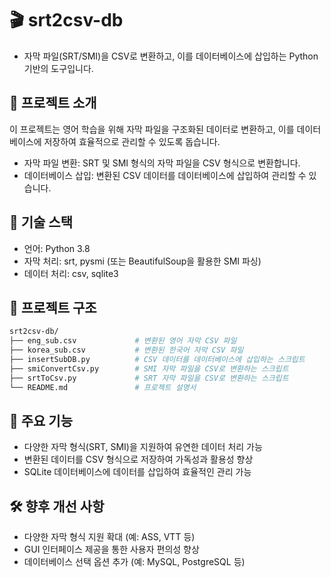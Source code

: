 # 🎬 srt2csv-db
* 자막 파일(SRT/SMI)을 CSV로 변환하고, 이를 데이터베이스에 삽입하는 Python 기반의 도구입니다.


## 📝 프로젝트 소개

이 프로젝트는 영어 학습을 위해 자막 파일을 구조화된 데이터로 변환하고, 이를 데이터베이스에 저장하여 효율적으로 관리할 수 있도록 돕습니다. 

* 자막 파일 변환: SRT 및 SMI 형식의 자막 파일을 CSV 형식으로 변환합니다.
* 데이터베이스 삽입: 변환된 CSV 데이터를 데이터베이스에 삽입하여 관리할 수 있습니다.

## 🔧 기술 스택
* 언어: Python 3.8
* 자막 처리: srt, pysmi (또는 BeautifulSoup을 활용한 SMI 파싱)
* 데이터 처리: csv, sqlite3

##   📁 프로젝트 구조
  ``` bash
  srt2csv-db/
  ├── eng_sub.csv             # 변환된 영어 자막 CSV 파일
  ├── korea_sub.csv           # 변환된 한국어 자막 CSV 파일
  ├── insertSubDB.py          # CSV 데이터를 데이터베이스에 삽입하는 스크립트
  ├── smiConvertCsv.py        # SMI 자막 파일을 CSV로 변환하는 스크립트
  ├── srtToCsv.py             # SRT 자막 파일을 CSV로 변환하는 스크립트
  └── README.md               # 프로젝트 설명서
```

## 📌 주요 기능
- 다양한 자막 형식(SRT, SMI)을 지원하여 유연한 데이터 처리 가능
- 변환된 데이터를 CSV 형식으로 저장하여 가독성과 활용성 향상
- SQLite 데이터베이스에 데이터를 삽입하여 효율적인 관리 가능

## 🛠️ 향후 개선 사항
- 다양한 자막 형식 지원 확대 (예: ASS, VTT 등)
- GUI 인터페이스 제공을 통한 사용자 편의성 향상
- 데이터베이스 선택 옵션 추가 (예: MySQL, PostgreSQL 등)
